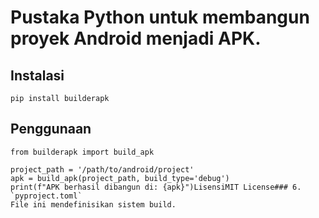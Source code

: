 # Pustaka Python untuk membangun proyek Android menjadi APK.

## Instalasi

```
pip install builderapk
```

## Penggunaan

```
from builderapk import build_apk

project_path = '/path/to/android/project'
apk = build_apk(project_path, build_type='debug')
print(f"APK berhasil dibangun di: {apk}")LisensiMIT License### 6. `pyproject.toml`
File ini mendefinisikan sistem build.

```
